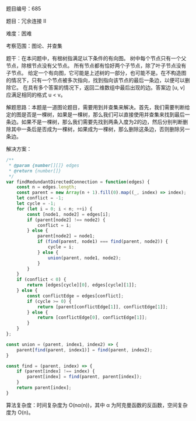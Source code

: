 题目编号：685

题目：冗余连接 II

难度：困难

考察范围：图论、并查集

题干：在本问题中，有根树指满足以下条件的有向图。
树中每个节点只有一个父节点，除根节点没有父节点。
所有节点都有恰好两个子节点，除了叶子节点没有子节点。
给定一个有向图，它可能是上述树的一部分，也可能不是。在不构造图的情况下，只有一个节点被多次指向，找到指向该节点的最后一条边，以便可以删除它。
在具有多个答案的情况下，返回二维数组中最后出现的边。答案边 [u, v] 应满足相同的格式 u < v。

解题思路：本题是一道图论题目，需要用到并查集来解决。首先，我们需要判断给定的图是否是一棵树，如果是一棵树，那么我们可以直接使用并查集来找到最后一条边。如果不是一棵树，那么我们需要先找到两条入度为2的边，然后分别判断删除其中一条后是否成为一棵树，如果成为一棵树，那么删除这条边，否则删除另一条边。

解决方案：

```javascript
/**
 * @param {number[][]} edges
 * @return {number[]}
 */
var findRedundantDirectedConnection = function(edges) {
    const n = edges.length;
    const parent = new Array(n + 1).fill(0).map((_, index) => index);
    let conflict = -1;
    let cycle = -1;
    for (let i = 0; i < n; ++i) {
        const [node1, node2] = edges[i];
        if (parent[node2] !== node2) {
            conflict = i;
        } else {
            parent[node2] = node1;
            if (find(parent, node1) === find(parent, node2)) {
                cycle = i;
            } else {
                union(parent, node1, node2);
            }
        }
    }
    if (conflict < 0) {
        return [edges[cycle][0], edges[cycle][1]];
    } else {
        const conflictEdge = edges[conflict];
        if (cycle >= 0) {
            return [parent[conflictEdge[1]], conflictEdge[1]];
        } else {
            return [conflictEdge[0], conflictEdge[1]];
        }
    }
};

const union = (parent, index1, index2) => {
    parent[find(parent, index1)] = find(parent, index2);
}

const find = (parent, index) => {
    if (parent[index] !== index) {
        parent[index] = find(parent, parent[index]);
    }
    return parent[index];
}
```

算法复杂度：时间复杂度为 O(nα(n))，其中 α 为阿克曼函数的反函数，空间复杂度为 O(n)。